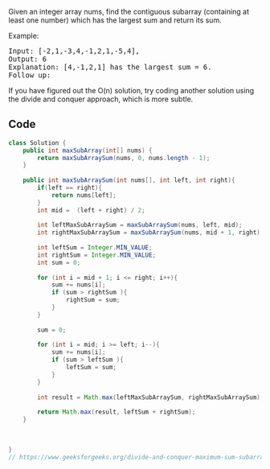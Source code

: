 Given an integer array nums, find the contiguous subarray (containing at least one number) which has the largest sum and return its sum.

Example:
<pre>
Input: [-2,1,-3,4,-1,2,1,-5,4],
Output: 6
Explanation: [4,-1,2,1] has the largest sum = 6.
Follow up:
</pre>

If you have figured out the O(n) solution, try coding another solution using the divide and conquer approach, which is more subtle.
## Code
```java
class Solution {
    public int maxSubArray(int[] nums) {
        return maxSubArraySum(nums, 0, nums.length - 1);
    }
    
    public int maxSubArraySum(int nums[], int left, int right){
        if(left == right){
            return nums[left];
        }
        int mid =  (left + right) / 2;
        
        int leftMaxSubArraySum = maxSubArraySum(nums, left, mid);
        int rightMaxSubArraySum = maxSubArraySum(nums, mid + 1, right);
        
        int leftSum = Integer.MIN_VALUE;
        int rightSum = Integer.MIN_VALUE;
        int sum = 0;
        
        for (int i = mid + 1; i <= right; i++){
            sum += nums[i];
            if (sum > rightSum ){
                rightSum = sum; 
            }
        }
        
        sum = 0;
        
        for (int i = mid; i >= left; i--){
            sum += nums[i];
            if (sum > leftSum ){
                leftSum = sum; 
            }
        }
        
        int result = Math.max(leftMaxSubArraySum, rightMaxSubArraySum);
        
        return Math.max(result, leftSum + rightSum);
    }
    
    
    
}
// https://www.geeksforgeeks.org/divide-and-conquer-maximum-sum-subarray/
```
